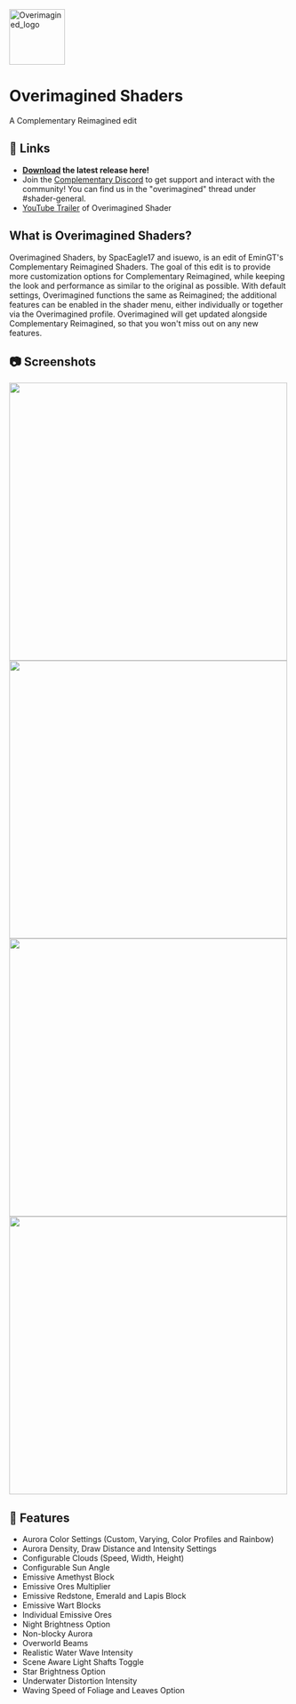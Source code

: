 <img src="https://user-images.githubusercontent.com/46494907/182962685-cb624c8b-782a-4d51-b9e5-090267ae6624.png" alt="Overimagined_logo" width="100" height="auto" />
  <h1>Overimagined Shaders</h1>
  A Complementary Reimagined edit 
  
## :link: Links
* **[Download](https://github.com/isuewo/OverimaginedShaders/releases/download/r1.0/OverimaginedShaders_r1.2.1-1.0.zip) the latest release here!**
* Join the [Complementary Discord](https://discord.gg/A6faFYt) to get support and interact with the community! You can find us in the "overimagined" thread under #shader-general.
* [YouTube Trailer](https://www.youtube.com/watch?v=tJBoYaol3f4) of Overimagined Shader

## What is Overimagined Shaders?

Overimagined Shaders, by SpacEagle17 and isuewo, is an edit of EminGT's Complementary Reimagined Shaders. The goal of this edit is to provide more customization options for Complementary Reimagined, while keeping the look and performance as similar to the original as possible. With default settings, Overimagined functions the same as Reimagined; the additional features can be enabled in the shader menu, either individually or together via the Overimagined profile. Overimagined will get updated alongside Complementary Reimagined, so that you won't miss out on any new features.

## :camera: Screenshots
<img src="https://user-images.githubusercontent.com/46494907/182963116-0998fbc9-cd68-4912-9e41-31c3a1de7d3d.png" width="500" height="auto" />
<img src="https://user-images.githubusercontent.com/46494907/182963134-d613b400-69df-4e8b-94c1-908a49b8b9c5.png" width="500" height="auto" />
<img src="https://user-images.githubusercontent.com/46494907/182963710-179de3c1-7ef4-4eb6-a495-c7051bbdb38f.png" width="500" height="auto" />
<img src="https://user-images.githubusercontent.com/46494907/182964341-dc1dc1ae-cc6d-46bb-a274-54384d6668fc.png" width="500" height="auto" />

## :scroll: Features
* Aurora Color Settings (Custom, Varying, Color Profiles and Rainbow)
* Aurora Density, Draw Distance and Intensity Settings
* Configurable Clouds (Speed, Width, Height)
* Configurable Sun Angle
* Emissive Amethyst Block
* Emissive Ores Multiplier
* Emissive Redstone, Emerald and Lapis Block
* Emissive Wart Blocks
* Individual Emissive Ores
* Night Brightness Option
* Non-blocky Aurora
* Overworld Beams
* Realistic Water Wave Intensity
* Scene Aware Light Shafts Toggle
* Star Brightness Option
* Underwater Distortion Intensity
* Waving Speed of Foliage and Leaves Option

